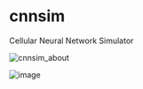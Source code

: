 # cnnsim
Cellular Neural Network Simulator

![cnnsim_about](https://github.com/csurgay/cnnsim/assets/6297098/6de17251-5872-45bb-91c4-5e92b571a0a4)

![image](https://github.com/csurgay/cnnsim/assets/6297098/c7ee9352-1a92-49bd-9254-51cee44a1775)
